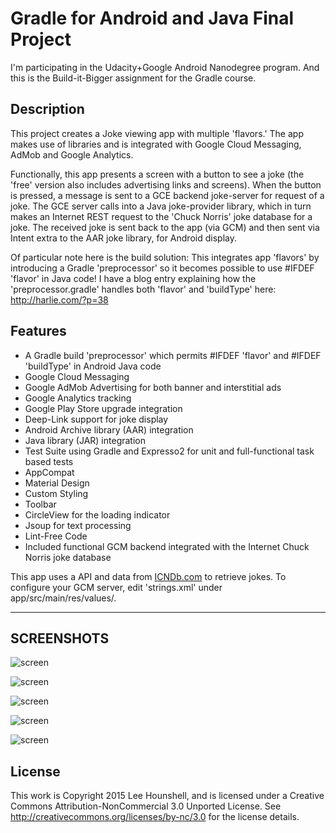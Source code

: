 Gradle for Android and Java Final Project
=========================================

I'm participating in the Udacity+Google Android Nanodegree program.
And this is the Build-it-Bigger assignment for the Gradle course.


## Description

This project creates a Joke viewing app with multiple 'flavors.' The app makes use of libraries and is integrated with Google Cloud Messaging, AdMob and Google Analytics.

Functionally, this app presents a screen with a button to see a joke (the 'free' version also includes advertising links and screens).  When the button is pressed, a
message is sent to a GCE backend joke-server for request of a joke. The GCE server calls into a Java joke-provider library, which in turn makes an Internet REST request
to the 'Chuck Norris' joke database for a joke.  The received joke is sent back to the app (via GCM) and then sent via Intent extra to the AAR joke library, for Android display.

Of particular note here is the build solution:  This integrates app 'flavors' by introducing a Gradle 'preprocessor' so it becomes possible to use #IFDEF 'flavor' in Java code!
I have a blog entry explaining how the 'preprocessor.gradle' handles both 'flavor' and 'buildType' here: http://harlie.com/?p=38


## Features

 * A Gradle build 'preprocessor' which permits #IFDEF 'flavor' and #IFDEF 'buildType' in Android Java code
 * Google Cloud Messaging
 * Google AdMob Advertising for both banner and interstitial ads
 * Google Analytics tracking
 * Google Play Store upgrade integration
 * Deep-Link support for joke display
 * Android Archive library (AAR) integration
 * Java library (JAR) integration
 * Test Suite using Gradle and Expresso2 for unit and full-functional task based tests
 * AppCompat
 * Material Design
 * Custom Styling
 * Toolbar
 * CircleView for the loading indicator
 * Jsoup for text processing
 * Lint-Free Code
 * Included functional GCM backend integrated with the Internet Chuck Norris joke database

This app uses a API and data from [ICNDb.com](http://www.icndb.com/api/) to retrieve jokes.
To configure your GCM server, edit 'strings.xml' under app/src/main/res/values/.


---
SCREENSHOTS
---


![screen](../master/screens/Build-it-Bigger.gif)

![screen](../master/screens/Phone-paid-screenshot1.png)

![screen](../master/screens/Phone-screenshot3.png)

![screen](../master/screens/Phone-free-screenshot1.png)

![screen](../master/screens/Phone-free-screenshot2.png)


## License

This work is Copyright 2015 Lee Hounshell, and 
is licensed under a Creative Commons Attribution-NonCommercial 3.0 
Unported License. See http://creativecommons.org/licenses/by-nc/3.0 for
the license details.

